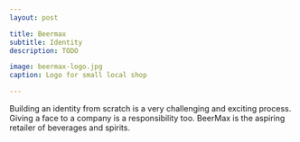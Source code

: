 ```yaml
---
layout: post

title: Beermax
subtitle: Identity
description: TODO

image: beermax-logo.jpg
caption: Logo for small local shop

---
```


Building an identity from scratch is a very challenging and exciting process. Giving a face to a company is a responsibility too. BeerMax is the aspiring retailer of beverages and spirits.
